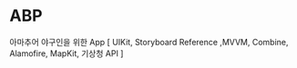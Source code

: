 # ABP
아마추어 야구인을 위한 App [ UIKit, Storyboard Reference ,MVVM, Combine, Alamofire, MapKit, 기상청 API ]


